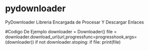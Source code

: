 # pydownloader
PyDownloader Libreria Encargada de Procesar Y Descargar Enlaces

#Codigo De Ejemplo
    downloader = Downloader()
    file = downloader.download_url(url,progressfunc=progresshook,args=(downloader))
    if not downloader.stoping:
       if file:
          print(file)

